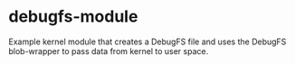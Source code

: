 debugfs-module
==============

Example kernel module that creates a DebugFS file and uses the
DebugFS blob-wrapper to pass data from kernel to user space.
